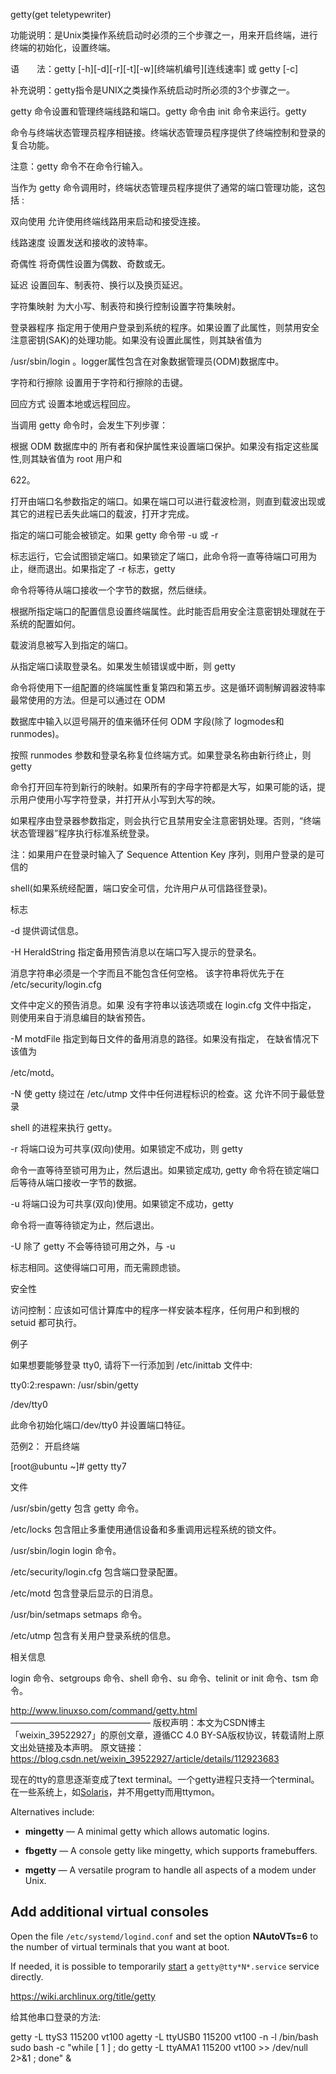  

getty(get teletypewriter)

功能说明：是Unix类操作系统启动时必须的三个步骤之一，用来开启终端，进行终端的初始化，设置终端。

语　　法：getty [-h][-d][-r][-t][-w][终端机编号][连线速率] 或 getty [-c]

补充说明：getty指令是UNIX之类操作系统启动时所必须的3个步骤之一。

getty 命令设置和管理终端线路和端口。getty 命令由 init 命令来运行。getty

命令与终端状态管理员程序相链接。终端状态管理员程序提供了终端控制和登录的复合功能。

注意：getty 命令不在命令行输入。

当作为 getty 命令调用时，终端状态管理员程序提供了通常的端口管理功能，这包括 :

双向使用 允许使用终端线路用来启动和接受连接。

线路速度 设置发送和接收的波特率。

奇偶性 将奇偶性设置为偶数、奇数或无。

延迟 设置回车、制表符、换行以及换页延迟。

字符集映射 为大小写、制表符和换行控制设置字符集映射。

登录器程序 指定用于使用户登录到系统的程序。如果设置了此属性，则禁用安全注意密钥(SAK)的处理功能。如果没有设置此属性，则其缺省值为

/usr/sbin/login 。logger属性包含在对象数据管理员(ODM)数据库中。

字符和行擦除 设置用于字符和行擦除的击键。

回应方式 设置本地或远程回应。

当调用 getty 命令时，会发生下列步骤：

根据 ODM 数据库中的 所有者和保护属性来设置端口保护。如果没有指定这些属性,则其缺省值为 root 用户和

622。

打开由端口名参数指定的端口。如果在端口可以进行载波检测，则直到载波出现或其它的进程已丢失此端口的载波，打开才完成。

指定的端口可能会被锁定。如果 getty 命令带 -u 或 -r

标志运行，它会试图锁定端口。如果锁定了端口，此命令将一直等待端口可用为止，继而退出。如果指定了 -r 标志，getty

命令将等待从端口接收一个字节的数据，然后继续。

根据所指定端口的配置信息设置终端属性。此时能否启用安全注意密钥处理就在于系统的配置如何。

载波消息被写入到指定的端口。

从指定端口读取登录名。如果发生帧错误或中断，则 getty

命令将使用下一组配置的终端属性重复第四和第五步。这是循环调制解调器波特率最常使用的方法。但是可以通过在 ODM

数据库中输入以逗号隔开的值来循环任何 ODM 字段(除了 logmodes和 runmodes)。

按照 runmodes 参数和登录名称复位终端方式。如果登录名称由新行终止，则 getty

命令打开回车符到新行的映射。如果所有的字母字符都是大写，如果可能的话，提示用户使用小写字符登录，并打开从小写到大写的映。

如果程序由登录器参数指定，则会执行它且禁用安全注意密钥处理。否则，“终端状态管理器”程序执行标准系统登录。

注：如果用户在登录时输入了 Sequence Attention Key 序列，则用户登录的是可信的

shell(如果系统经配置，端口安全可信，允许用户从可信路径登录)。

标志

-d 提供调试信息。

-H HeraldString 指定备用预告消息以在端口写入提示的登录名。

消息字符串必须是一个字而且不能包含任何空格。 该字符串将优先于在 /etc/security/login.cfg

文件中定义的预告消息。如果 没有字符串以该选项或在 login.cfg 文件中指定， 则使用来自于消息编目的缺省预告。

-M motdFile 指定到每日文件的备用消息的路径。如果没有指定， 在缺省情况下该值为

/etc/motd。

-N 使 getty 绕过在 /etc/utmp 文件中任何进程标识的检查。这 允许不同于最低登录

shell 的进程来执行 getty。

-r 将端口设为可共享(双向)使用。如果锁定不成功，则 getty

命令一直等待至锁可用为止，然后退出。如果锁定成功, getty 命令将在锁定端口后等待从端口接收一字节的数据。

-u 将端口设为可共享(双向)使用。如果锁定不成功，getty

命令将一直等待锁定为止，然后退出。

-U 除了 getty 不会等待锁可用之外，与 -u

标志相同。这使得端口可用，而无需顾虑锁。

安全性

访问控制：应该如可信计算库中的程序一样安装本程序，任何用户和到根的 setuid 都可执行。

例子

如果想要能够登录 tty0, 请将下一行添加到 /etc/inittab 文件中:

tty0:2:respawn: /usr/sbin/getty

/dev/tty0

此命令初始化端口/dev/tty0 并设置端口特征。

范例2： 开启终端

[root@ubuntu ~]# getty tty7

文件

/usr/sbin/getty 包含 getty 命令。

/etc/locks 包含阻止多重使用通信设备和多重调用远程系统的锁文件。

/usr/sbin/login login 命令。

/etc/security/login.cfg 包含端口登录配置。

/etc/motd 包含登录后显示的日消息。

/usr/bin/setmaps setmaps 命令。

/etc/utmp 包含有关用户登录系统的信息。

相关信息

login 命令、setgroups 命令、shell 命令、su 命令、telinit or init 命令、tsm 命令。

http://www.linuxso.com/command/getty.html
————————————————
版权声明：本文为CSDN博主「weixin_39522927」的原创文章，遵循CC 4.0 BY-SA版权协议，转载请附上原文出处链接及本声明。
原文链接：https://blog.csdn.net/weixin_39522927/article/details/112923683





现在的tty的意思逐渐变成了text terminal。一个getty进程只支持一个terminal。在一些系统上，如[Solaris](https://zh.wikipedia.org/wiki/Solaris)，并不用getty而用ttymon。

Alternatives include:

- **mingetty** — A minimal getty which allows automatic logins.



- **fbgetty** — A console getty like mingetty, which supports framebuffers.



- **mgetty** — A versatile program to handle all aspects of a modem under Unix.



## Add additional virtual consoles

Open the file `/etc/systemd/logind.conf` and set the option **NAutoVTs=6** to the number of virtual terminals that you want at boot.

If needed, it is possible to temporarily [start](https://wiki.archlinux.org/title/Start) a `getty@tty*N*.service` service directly.



https://wiki.archlinux.org/title/getty



给其他串口登录的方法:

getty -L ttyS3 115200 vt100
agetty -L ttyUSB0 115200 vt100 -n -l /bin/bash
sudo bash -c "while [ 1 ] ; do getty -L ttyAMA1 115200 vt100 >> /dev/null 2>&1 ; done" &